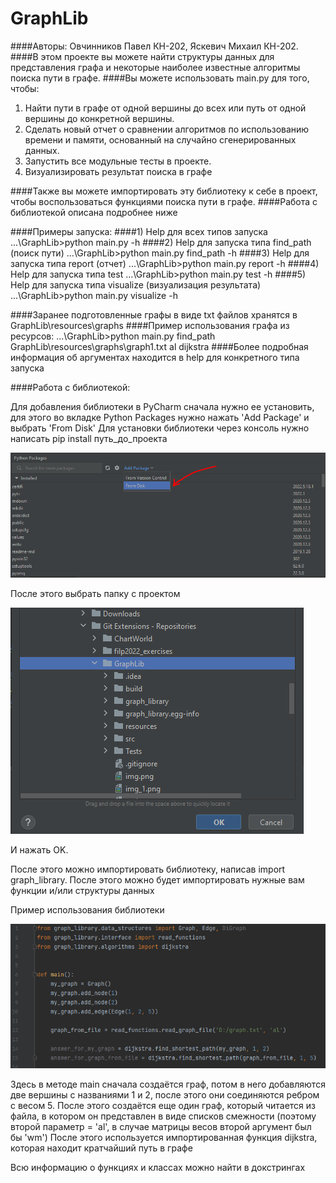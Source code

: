 # GraphLib
####Авторы: Овчинников Павел КН-202, Яскевич Михаил КН-202.
####В этом проекте вы можете найти структуры данных для представления графа и некоторые наиболее известные алгоритмы поиска пути в графе.
####Вы можете использовать main.py для того, чтобы:
1) Найти пути в графе от одной вершины до всех или путь от одной вершины до конкретной вершины.
2) Сделать новый отчет о сравнении алгоритмов по использованию времени и памяти, основанный на случайно сгенерированных данных.
3) Запустить все модульные тесты в проекте.
4) Визуализировать результат поиска в графе

####Также вы можете импортировать эту библиотеку к себе в проект, чтобы воспользоваться функциями поиска пути в графе.
####Работа с библиотекой описана подробнее ниже



####Примеры запуска:
####1) Help для всех типов запуска
...\GraphLib>python main.py -h
####2) Help для запуска типа find_path (поиск пути)
...\GraphLib>python main.py find_path -h
####3) Help для запуска типа report (отчет)
...\GraphLib>python main.py report -h
####4) Help для запуска типа test
...\GraphLib>python main.py test -h
####5) Help для запуска типа visualize (визуализация результата)
...\GraphLib>python main.py visualize -h

####Заранее подготовленные графы в виде txt файлов хранятся в GraphLib\resources\graphs
####Пример использования графа из ресурсов:
...\GraphLib>python main.py find_path GraphLib\resources\graphs\graph1.txt al dijkstra
####Более подробная информация об аргументах находится в help для конкретного типа запуска



####Работа с библиотекой:

Для добавления библиотеки в PyCharm сначала нужно ее установить, для этого во вкладке Python Packages нужно нажать 'Add Package' и выбрать 'From Disk'
Для установки библиотеки через консоль нужно написать pip install путь_до_проекта 

![img_1.png](img_1.png)

После этого выбрать папку с проектом

![img_2.png](img_2.png)

И нажать OK.

После этого можно импортировать библиотеку, написав import graph_library.
После этого можно будет импортировать нужные вам функции и/или cтруктуры данных


Пример использования библиотеки

![img_3.png](img_3.png)

Здесь в методе main сначала создаётся граф, потом в него добавляются две вершины с названиями 1 и 2, после этого они соединяются ребром с весом 5.
После этого создаётся еще один граф, который читается из файла, в котором он представлен в виде списков смежности (поэтому второй параметр = 'al', в случае матрицы весов второй аргумент был бы 'wm')
После этого используется импортированная функция dijkstra, которая находит кратчайший путь в графе


Всю информацию о функциях и классах можно найти в докстрингах